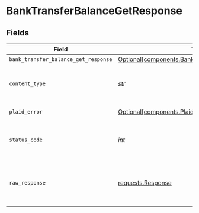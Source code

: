 # BankTransferBalanceGetResponse


## Fields

| Field                                                                                                            | Type                                                                                                             | Required                                                                                                         | Description                                                                                                      |
| ---------------------------------------------------------------------------------------------------------------- | ---------------------------------------------------------------------------------------------------------------- | ---------------------------------------------------------------------------------------------------------------- | ---------------------------------------------------------------------------------------------------------------- |
| `bank_transfer_balance_get_response`                                                                             | [Optional[components.BankTransferBalanceGetResponse]](../../models/components/banktransferbalancegetresponse.md) | :heavy_minus_sign:                                                                                               | OK                                                                                                               |
| `content_type`                                                                                                   | *str*                                                                                                            | :heavy_check_mark:                                                                                               | HTTP response content type for this operation                                                                    |
| `plaid_error`                                                                                                    | [Optional[components.PlaidError]](../../models/components/plaiderror.md)                                         | :heavy_minus_sign:                                                                                               | Error response                                                                                                   |
| `status_code`                                                                                                    | *int*                                                                                                            | :heavy_check_mark:                                                                                               | HTTP response status code for this operation                                                                     |
| `raw_response`                                                                                                   | [requests.Response](https://requests.readthedocs.io/en/latest/api/#requests.Response)                            | :heavy_check_mark:                                                                                               | Raw HTTP response; suitable for custom response parsing                                                          |